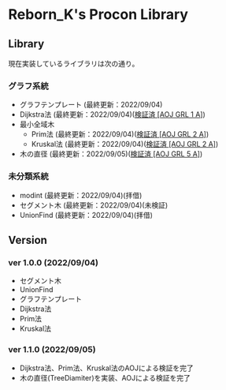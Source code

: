 # Reborn_K's Procon Library

## Library

現在実装しているライブラリは次の通り。

### グラフ系統

 - グラフテンプレート (最終更新：2022/09/04)
 - Dijkstra法 (最終更新：2022/09/04)([検証済 \[AOJ GRL 1 A\]](https://onlinejudge.u-aizu.ac.jp/courses/library/5/GRL/1/GRL_1_A))
 - 最小全域木
    - Prim法 (最終更新：2022/09/04)([検証済 \[AOJ GRL 2 A\]](https://onlinejudge.u-aizu.ac.jp/courses/library/5/GRL/2/GRL_2_A))
    - Kruskal法 (最終更新：2022/09/04)([検証済 \[AOJ GRL 2 A\]](https://onlinejudge.u-aizu.ac.jp/courses/library/5/GRL/2/GRL_2_A))
 - 木の直径 (最終更新：2022/09/05)([検証済 \[AOJ GRL 5 A\]](https://onlinejudge.u-aizu.ac.jp/courses/library/5/GRL/all/GRL_5_A))

### 未分類系統

 - modint (最終更新：2022/09/04)(拝借)
 - セグメント木 (最終更新：2022/09/04)(未検証)
 - UnionFind (最終更新：2022/09/04)(拝借)

## Version

### ver 1.0.0 (2022/09/04)
 - セグメント木
 - UnionFind
 - グラフテンプレート
 - Dijkstra法
 - Prim法
 - Kruskal法

### ver 1.1.0 (2022/09/05)
 - Dijkstra法、Prim法、Kruskal法のAOJによる検証を完了
 - 木の直径(TreeDiamiter)を実装、AOJによる検証を完了